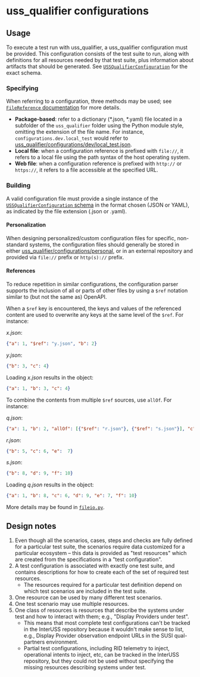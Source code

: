 # uss_qualifier configurations

## Usage

To execute a test run with uss_qualifier, a uss_qualifier configuration must be provided.  This configuration consists of the test suite to run, along with definitions for all resources needed by that test suite, plus information about artifacts that should be generated.  See [`USSQualifierConfiguration`](configuration.py) for the exact schema.

### Specifying

When referring to a configuration, three methods may be used; see [`FileReference` documentation](../fileio.py) for more details.

* **Package-based**: refer to a dictionary (*.json, *.yaml) file located in a subfolder of the `uss_qualifier` folder using the Python module style, omitting the extension of the file name.  For instance, `configurations.dev.local_test` would refer to [uss_qualifier/configurations/dev/local_test.json](dev/local_test.json).
* **Local file**: when a configuration reference is prefixed with `file://`, it refers to a local file using the path syntax of the host operating system.
* **Web file**: when a configuration reference is prefixed with `http://` or `https://`, it refers to a file accessible at the specified URL.

### Building

A valid configuration file must provide a single instance of the [`USSQualifierConfiguration` schema](configuration.py) in the format chosen (JSON or YAML), as indicated by the file extension (.json or .yaml).

#### Personalization

When designing personalized/custom configuration files for specific, non-standard systems, the configuration files should generally be stored in either [uss_qualifier/configurations/personal](personal), or in an external repository and provided via `file://` prefix or `http(s)://` prefix.

#### References

To reduce repetition in similar configurations, the configuration parser supports the inclusion of all or parts of other files by using a `$ref` notation similar to (but not the same as) OpenAPI.

When a `$ref` key is encountered, the keys and values of the referenced content are used to overwrite any keys at the same level of the `$ref`.  For instance:

_x.json_:
```json
{"a": 1, "$ref": "y.json", "b": 2}
```

_y.json_:
```json
{"b": 3, "c": 4}
```

Loading _x.json_ results in the object:

```json
{"a": 1, "b": 3, "c": 4}
```

To combine the contents from multiple `$ref` sources, use `allOf`.  For instance:

_q.json_:
```json
{"a": 1, "b": 2, "allOf": [{"$ref": "r.json"}, {"$ref": "s.json"}], "c": 3, "d":  4}
```

_r.json_:
```json
{"b": 5, "c": 6, "e":  7}
```

_s.json_:
```json
{"b": 8, "d": 9, "f": 10}
```

Loading _q.json_ results in the object:

```json
{"a": 1, "b": 8, "c": 6, "d": 9, "e": 7, "f": 10}
```

More details may be found in [`fileio.py`](../fileio.py).

## Design notes

1. Even though all the scenarios, cases, steps and checks are fully defined for a particular test suite, the scenarios require data customized for a particular ecosystem – this data is provided as "test resources" which are created from the specifications in a "test configuration".
2. A test configuration is associated with exactly one test suite, and contains descriptions for how to create each of the set of required test resources.
    * The resources required for a particular test definition depend on which test scenarios are included in the test suite.
3. One resource can be used by many different test scenarios.
4. One test scenario may use multiple resources.
5. One class of resources is resources that describe the systems under test and how to interact with them; e.g., "Display Providers under test".
    * This means that most complete test configurations can't be tracked in the InterUSS repository because it wouldn't make sense to list, e.g., Display Provider observation endpoint URLs in the SUSI qual-partners environment.
    * Partial test configurations, including RID telemetry to inject, operational intents to inject, etc, can be tracked in the InterUSS repository, but they could not be used without specifying the missing resources describing systems under test.
